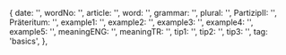 {
date: '',
wordNo: '',
article: '',
word: '',
grammar: '',
plural: '',
PartizipII: '',
Präteritum: '',
example1: '',
example2: '',
example3: '',
example4: '',
example5: '',
meaningENG: '',
meaningTR: '',
tip1: '',
tip2: '',
tip3: '',
tag: 'basics',
},
